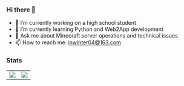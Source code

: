 ### Hi there 👋

<!--
**inwinter04/inwinter04** is a ✨ _special_ ✨ repository because its `README.md` (this file) appears on your GitHub profile.

Here are some ideas to get you started:

- 🔭 I’m currently working on ...
- 🌱 I’m currently learning ...
- 👯 I’m looking to collaborate on ...
- 🤔 I’m looking for help with ...
- 💬 Ask me about ...
- 📫 How to reach me: ...
- 😄 Pronouns: ...
- ⚡ Fun fact: ...
-->

- 🔭 I’m currently working on a high school student
- 🌱 I’m currently learning Python and Web2App development
- 💬 Ask me about Minecraft server operations and technical issues
- 📫 How to reach me: inwinter04@163.com

### Stats

<table>
  <tr>
    <td>
      <img align="center" src="https://github-readme-stats.vercel.app/api?username=inwinter04&count_private=true&show_icons=true&hide_border=true" />
    </td>
    <td>
      <img align="center" src="https://github-readme-stats.vercel.app/api/top-langs/?username=inwinter04&count_private=true&hide=hack&layout=compact&hide_border=true" />
    </td>   
  </tr>
</table>
